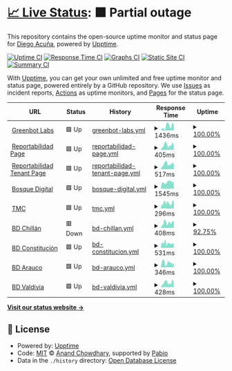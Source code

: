 # [📈 Live Status](https://diegoaces.github.io/greenbot_status): <!--live status--> **🟧 Partial outage**

This repository contains the open-source uptime monitor and status page for [Diego Acuña](https://diegoaces.github.io/greenbot_status), powered by [Upptime](https://github.com/upptime/upptime).

[![Uptime CI](https://github.com/diegoaces/greenbot_status/workflows/Uptime%20CI/badge.svg)](https://github.com/diegoaces/greenbot_status/actions?query=workflow%3A%22Uptime+CI%22)
[![Response Time CI](https://github.com/diegoaces/greenbot_status/workflows/Response%20Time%20CI/badge.svg)](https://github.com/diegoaces/greenbot_status/actions?query=workflow%3A%22Response+Time+CI%22)
[![Graphs CI](https://github.com/diegoaces/greenbot_status/workflows/Graphs%20CI/badge.svg)](https://github.com/diegoaces/greenbot_status/actions?query=workflow%3A%22Graphs+CI%22)
[![Static Site CI](https://github.com/diegoaces/greenbot_status/workflows/Static%20Site%20CI/badge.svg)](https://github.com/diegoaces/greenbot_status/actions?query=workflow%3A%22Static+Site+CI%22)
[![Summary CI](https://github.com/diegoaces/greenbot_status/workflows/Summary%20CI/badge.svg)](https://github.com/diegoaces/greenbot_status/actions?query=workflow%3A%22Summary+CI%22)

With [Upptime](https://upptime.js.org), you can get your own unlimited and free uptime monitor and status page, powered entirely by a GitHub repository. We use [Issues](https://github.com/diegoaces/greenbot_status/issues) as incident reports, [Actions](https://github.com/diegoaces/greenbot_status/actions) as uptime monitors, and [Pages](https://diegoaces.github.io/greenbot_status) for the status page.

<!--start: status pages-->
<!-- This summary is generated by Upptime (https://github.com/upptime/upptime) -->
<!-- Do not edit this manually, your changes will be overwritten -->
<!-- prettier-ignore -->
| URL | Status | History | Response Time | Uptime |
| --- | ------ | ------- | ------------- | ------ |
| <img alt="" src="https://icons.duckduckgo.com/ip3/greenbot.cl.ico" height="13"> [Greenbot Labs](https://greenbot.cl) | 🟩 Up | [greenbot-labs.yml](https://github.com/diegoaces/greenbot_status/commits/HEAD/history/greenbot-labs.yml) | <details><summary><img alt="Response time graph" src="./graphs/greenbot-labs/response-time-week.png" height="20"> 1436ms</summary><br><a href="https://diegoaces.github.io/greenbot_status/history/greenbot-labs"><img alt="Response time 889" src="https://img.shields.io/endpoint?url=https%3A%2F%2Fraw.githubusercontent.com%2Fdiegoaces%2Fgreenbot_status%2FHEAD%2Fapi%2Fgreenbot-labs%2Fresponse-time.json"></a><br><a href="https://diegoaces.github.io/greenbot_status/history/greenbot-labs"><img alt="24-hour response time 1705" src="https://img.shields.io/endpoint?url=https%3A%2F%2Fraw.githubusercontent.com%2Fdiegoaces%2Fgreenbot_status%2FHEAD%2Fapi%2Fgreenbot-labs%2Fresponse-time-day.json"></a><br><a href="https://diegoaces.github.io/greenbot_status/history/greenbot-labs"><img alt="7-day response time 1436" src="https://img.shields.io/endpoint?url=https%3A%2F%2Fraw.githubusercontent.com%2Fdiegoaces%2Fgreenbot_status%2FHEAD%2Fapi%2Fgreenbot-labs%2Fresponse-time-week.json"></a><br><a href="https://diegoaces.github.io/greenbot_status/history/greenbot-labs"><img alt="30-day response time 889" src="https://img.shields.io/endpoint?url=https%3A%2F%2Fraw.githubusercontent.com%2Fdiegoaces%2Fgreenbot_status%2FHEAD%2Fapi%2Fgreenbot-labs%2Fresponse-time-month.json"></a><br><a href="https://diegoaces.github.io/greenbot_status/history/greenbot-labs"><img alt="1-year response time 889" src="https://img.shields.io/endpoint?url=https%3A%2F%2Fraw.githubusercontent.com%2Fdiegoaces%2Fgreenbot_status%2FHEAD%2Fapi%2Fgreenbot-labs%2Fresponse-time-year.json"></a></details> | <details><summary><a href="https://diegoaces.github.io/greenbot_status/history/greenbot-labs">100.00%</a></summary><a href="https://diegoaces.github.io/greenbot_status/history/greenbot-labs"><img alt="All-time uptime 100.00%" src="https://img.shields.io/endpoint?url=https%3A%2F%2Fraw.githubusercontent.com%2Fdiegoaces%2Fgreenbot_status%2FHEAD%2Fapi%2Fgreenbot-labs%2Fuptime.json"></a><br><a href="https://diegoaces.github.io/greenbot_status/history/greenbot-labs"><img alt="24-hour uptime 100.00%" src="https://img.shields.io/endpoint?url=https%3A%2F%2Fraw.githubusercontent.com%2Fdiegoaces%2Fgreenbot_status%2FHEAD%2Fapi%2Fgreenbot-labs%2Fuptime-day.json"></a><br><a href="https://diegoaces.github.io/greenbot_status/history/greenbot-labs"><img alt="7-day uptime 100.00%" src="https://img.shields.io/endpoint?url=https%3A%2F%2Fraw.githubusercontent.com%2Fdiegoaces%2Fgreenbot_status%2FHEAD%2Fapi%2Fgreenbot-labs%2Fuptime-week.json"></a><br><a href="https://diegoaces.github.io/greenbot_status/history/greenbot-labs"><img alt="30-day uptime 100.00%" src="https://img.shields.io/endpoint?url=https%3A%2F%2Fraw.githubusercontent.com%2Fdiegoaces%2Fgreenbot_status%2FHEAD%2Fapi%2Fgreenbot-labs%2Fuptime-month.json"></a><br><a href="https://diegoaces.github.io/greenbot_status/history/greenbot-labs"><img alt="1-year uptime 100.00%" src="https://img.shields.io/endpoint?url=https%3A%2F%2Fraw.githubusercontent.com%2Fdiegoaces%2Fgreenbot_status%2FHEAD%2Fapi%2Fgreenbot-labs%2Fuptime-year.json"></a></details>
| <img alt="" src="https://icons.duckduckgo.com/ip3/reportabilidad.cl.ico" height="13"> [Reportabilidad Page](https://reportabilidad.cl) | 🟩 Up | [reportabilidad-page.yml](https://github.com/diegoaces/greenbot_status/commits/HEAD/history/reportabilidad-page.yml) | <details><summary><img alt="Response time graph" src="./graphs/reportabilidad-page/response-time-week.png" height="20"> 405ms</summary><br><a href="https://diegoaces.github.io/greenbot_status/history/reportabilidad-page"><img alt="Response time 380" src="https://img.shields.io/endpoint?url=https%3A%2F%2Fraw.githubusercontent.com%2Fdiegoaces%2Fgreenbot_status%2FHEAD%2Fapi%2Freportabilidad-page%2Fresponse-time.json"></a><br><a href="https://diegoaces.github.io/greenbot_status/history/reportabilidad-page"><img alt="24-hour response time 323" src="https://img.shields.io/endpoint?url=https%3A%2F%2Fraw.githubusercontent.com%2Fdiegoaces%2Fgreenbot_status%2FHEAD%2Fapi%2Freportabilidad-page%2Fresponse-time-day.json"></a><br><a href="https://diegoaces.github.io/greenbot_status/history/reportabilidad-page"><img alt="7-day response time 405" src="https://img.shields.io/endpoint?url=https%3A%2F%2Fraw.githubusercontent.com%2Fdiegoaces%2Fgreenbot_status%2FHEAD%2Fapi%2Freportabilidad-page%2Fresponse-time-week.json"></a><br><a href="https://diegoaces.github.io/greenbot_status/history/reportabilidad-page"><img alt="30-day response time 380" src="https://img.shields.io/endpoint?url=https%3A%2F%2Fraw.githubusercontent.com%2Fdiegoaces%2Fgreenbot_status%2FHEAD%2Fapi%2Freportabilidad-page%2Fresponse-time-month.json"></a><br><a href="https://diegoaces.github.io/greenbot_status/history/reportabilidad-page"><img alt="1-year response time 380" src="https://img.shields.io/endpoint?url=https%3A%2F%2Fraw.githubusercontent.com%2Fdiegoaces%2Fgreenbot_status%2FHEAD%2Fapi%2Freportabilidad-page%2Fresponse-time-year.json"></a></details> | <details><summary><a href="https://diegoaces.github.io/greenbot_status/history/reportabilidad-page">100.00%</a></summary><a href="https://diegoaces.github.io/greenbot_status/history/reportabilidad-page"><img alt="All-time uptime 100.00%" src="https://img.shields.io/endpoint?url=https%3A%2F%2Fraw.githubusercontent.com%2Fdiegoaces%2Fgreenbot_status%2FHEAD%2Fapi%2Freportabilidad-page%2Fuptime.json"></a><br><a href="https://diegoaces.github.io/greenbot_status/history/reportabilidad-page"><img alt="24-hour uptime 100.00%" src="https://img.shields.io/endpoint?url=https%3A%2F%2Fraw.githubusercontent.com%2Fdiegoaces%2Fgreenbot_status%2FHEAD%2Fapi%2Freportabilidad-page%2Fuptime-day.json"></a><br><a href="https://diegoaces.github.io/greenbot_status/history/reportabilidad-page"><img alt="7-day uptime 100.00%" src="https://img.shields.io/endpoint?url=https%3A%2F%2Fraw.githubusercontent.com%2Fdiegoaces%2Fgreenbot_status%2FHEAD%2Fapi%2Freportabilidad-page%2Fuptime-week.json"></a><br><a href="https://diegoaces.github.io/greenbot_status/history/reportabilidad-page"><img alt="30-day uptime 100.00%" src="https://img.shields.io/endpoint?url=https%3A%2F%2Fraw.githubusercontent.com%2Fdiegoaces%2Fgreenbot_status%2FHEAD%2Fapi%2Freportabilidad-page%2Fuptime-month.json"></a><br><a href="https://diegoaces.github.io/greenbot_status/history/reportabilidad-page"><img alt="1-year uptime 100.00%" src="https://img.shields.io/endpoint?url=https%3A%2F%2Fraw.githubusercontent.com%2Fdiegoaces%2Fgreenbot_status%2FHEAD%2Fapi%2Freportabilidad-page%2Fuptime-year.json"></a></details>
| <img alt="" src="https://icons.duckduckgo.com/ip3/public.reportabilidad.cl.ico" height="13"> [Reportabilidad Tenant Page](https://public.reportabilidad.cl) | 🟩 Up | [reportabilidad-tenant-page.yml](https://github.com/diegoaces/greenbot_status/commits/HEAD/history/reportabilidad-tenant-page.yml) | <details><summary><img alt="Response time graph" src="./graphs/reportabilidad-tenant-page/response-time-week.png" height="20"> 517ms</summary><br><a href="https://diegoaces.github.io/greenbot_status/history/reportabilidad-tenant-page"><img alt="Response time 482" src="https://img.shields.io/endpoint?url=https%3A%2F%2Fraw.githubusercontent.com%2Fdiegoaces%2Fgreenbot_status%2FHEAD%2Fapi%2Freportabilidad-tenant-page%2Fresponse-time.json"></a><br><a href="https://diegoaces.github.io/greenbot_status/history/reportabilidad-tenant-page"><img alt="24-hour response time 430" src="https://img.shields.io/endpoint?url=https%3A%2F%2Fraw.githubusercontent.com%2Fdiegoaces%2Fgreenbot_status%2FHEAD%2Fapi%2Freportabilidad-tenant-page%2Fresponse-time-day.json"></a><br><a href="https://diegoaces.github.io/greenbot_status/history/reportabilidad-tenant-page"><img alt="7-day response time 517" src="https://img.shields.io/endpoint?url=https%3A%2F%2Fraw.githubusercontent.com%2Fdiegoaces%2Fgreenbot_status%2FHEAD%2Fapi%2Freportabilidad-tenant-page%2Fresponse-time-week.json"></a><br><a href="https://diegoaces.github.io/greenbot_status/history/reportabilidad-tenant-page"><img alt="30-day response time 482" src="https://img.shields.io/endpoint?url=https%3A%2F%2Fraw.githubusercontent.com%2Fdiegoaces%2Fgreenbot_status%2FHEAD%2Fapi%2Freportabilidad-tenant-page%2Fresponse-time-month.json"></a><br><a href="https://diegoaces.github.io/greenbot_status/history/reportabilidad-tenant-page"><img alt="1-year response time 482" src="https://img.shields.io/endpoint?url=https%3A%2F%2Fraw.githubusercontent.com%2Fdiegoaces%2Fgreenbot_status%2FHEAD%2Fapi%2Freportabilidad-tenant-page%2Fresponse-time-year.json"></a></details> | <details><summary><a href="https://diegoaces.github.io/greenbot_status/history/reportabilidad-tenant-page">100.00%</a></summary><a href="https://diegoaces.github.io/greenbot_status/history/reportabilidad-tenant-page"><img alt="All-time uptime 100.00%" src="https://img.shields.io/endpoint?url=https%3A%2F%2Fraw.githubusercontent.com%2Fdiegoaces%2Fgreenbot_status%2FHEAD%2Fapi%2Freportabilidad-tenant-page%2Fuptime.json"></a><br><a href="https://diegoaces.github.io/greenbot_status/history/reportabilidad-tenant-page"><img alt="24-hour uptime 100.00%" src="https://img.shields.io/endpoint?url=https%3A%2F%2Fraw.githubusercontent.com%2Fdiegoaces%2Fgreenbot_status%2FHEAD%2Fapi%2Freportabilidad-tenant-page%2Fuptime-day.json"></a><br><a href="https://diegoaces.github.io/greenbot_status/history/reportabilidad-tenant-page"><img alt="7-day uptime 100.00%" src="https://img.shields.io/endpoint?url=https%3A%2F%2Fraw.githubusercontent.com%2Fdiegoaces%2Fgreenbot_status%2FHEAD%2Fapi%2Freportabilidad-tenant-page%2Fuptime-week.json"></a><br><a href="https://diegoaces.github.io/greenbot_status/history/reportabilidad-tenant-page"><img alt="30-day uptime 100.00%" src="https://img.shields.io/endpoint?url=https%3A%2F%2Fraw.githubusercontent.com%2Fdiegoaces%2Fgreenbot_status%2FHEAD%2Fapi%2Freportabilidad-tenant-page%2Fuptime-month.json"></a><br><a href="https://diegoaces.github.io/greenbot_status/history/reportabilidad-tenant-page"><img alt="1-year uptime 100.00%" src="https://img.shields.io/endpoint?url=https%3A%2F%2Fraw.githubusercontent.com%2Fdiegoaces%2Fgreenbot_status%2FHEAD%2Fapi%2Freportabilidad-tenant-page%2Fuptime-year.json"></a></details>
| <img alt="" src="https://icons.duckduckgo.com/ip3/bosquedigital.cl.ico" height="13"> [Bosque Digital](https://bosquedigital.cl) | 🟩 Up | [bosque-digital.yml](https://github.com/diegoaces/greenbot_status/commits/HEAD/history/bosque-digital.yml) | <details><summary><img alt="Response time graph" src="./graphs/bosque-digital/response-time-week.png" height="20"> 1545ms</summary><br><a href="https://diegoaces.github.io/greenbot_status/history/bosque-digital"><img alt="Response time 1481" src="https://img.shields.io/endpoint?url=https%3A%2F%2Fraw.githubusercontent.com%2Fdiegoaces%2Fgreenbot_status%2FHEAD%2Fapi%2Fbosque-digital%2Fresponse-time.json"></a><br><a href="https://diegoaces.github.io/greenbot_status/history/bosque-digital"><img alt="24-hour response time 1657" src="https://img.shields.io/endpoint?url=https%3A%2F%2Fraw.githubusercontent.com%2Fdiegoaces%2Fgreenbot_status%2FHEAD%2Fapi%2Fbosque-digital%2Fresponse-time-day.json"></a><br><a href="https://diegoaces.github.io/greenbot_status/history/bosque-digital"><img alt="7-day response time 1545" src="https://img.shields.io/endpoint?url=https%3A%2F%2Fraw.githubusercontent.com%2Fdiegoaces%2Fgreenbot_status%2FHEAD%2Fapi%2Fbosque-digital%2Fresponse-time-week.json"></a><br><a href="https://diegoaces.github.io/greenbot_status/history/bosque-digital"><img alt="30-day response time 1481" src="https://img.shields.io/endpoint?url=https%3A%2F%2Fraw.githubusercontent.com%2Fdiegoaces%2Fgreenbot_status%2FHEAD%2Fapi%2Fbosque-digital%2Fresponse-time-month.json"></a><br><a href="https://diegoaces.github.io/greenbot_status/history/bosque-digital"><img alt="1-year response time 1481" src="https://img.shields.io/endpoint?url=https%3A%2F%2Fraw.githubusercontent.com%2Fdiegoaces%2Fgreenbot_status%2FHEAD%2Fapi%2Fbosque-digital%2Fresponse-time-year.json"></a></details> | <details><summary><a href="https://diegoaces.github.io/greenbot_status/history/bosque-digital">100.00%</a></summary><a href="https://diegoaces.github.io/greenbot_status/history/bosque-digital"><img alt="All-time uptime 99.05%" src="https://img.shields.io/endpoint?url=https%3A%2F%2Fraw.githubusercontent.com%2Fdiegoaces%2Fgreenbot_status%2FHEAD%2Fapi%2Fbosque-digital%2Fuptime.json"></a><br><a href="https://diegoaces.github.io/greenbot_status/history/bosque-digital"><img alt="24-hour uptime 100.00%" src="https://img.shields.io/endpoint?url=https%3A%2F%2Fraw.githubusercontent.com%2Fdiegoaces%2Fgreenbot_status%2FHEAD%2Fapi%2Fbosque-digital%2Fuptime-day.json"></a><br><a href="https://diegoaces.github.io/greenbot_status/history/bosque-digital"><img alt="7-day uptime 100.00%" src="https://img.shields.io/endpoint?url=https%3A%2F%2Fraw.githubusercontent.com%2Fdiegoaces%2Fgreenbot_status%2FHEAD%2Fapi%2Fbosque-digital%2Fuptime-week.json"></a><br><a href="https://diegoaces.github.io/greenbot_status/history/bosque-digital"><img alt="30-day uptime 99.05%" src="https://img.shields.io/endpoint?url=https%3A%2F%2Fraw.githubusercontent.com%2Fdiegoaces%2Fgreenbot_status%2FHEAD%2Fapi%2Fbosque-digital%2Fuptime-month.json"></a><br><a href="https://diegoaces.github.io/greenbot_status/history/bosque-digital"><img alt="1-year uptime 99.05%" src="https://img.shields.io/endpoint?url=https%3A%2F%2Fraw.githubusercontent.com%2Fdiegoaces%2Fgreenbot_status%2FHEAD%2Fapi%2Fbosque-digital%2Fuptime-year.json"></a></details>
| <img alt="" src="https://icons.duckduckgo.com/ip3/tmcforestal.cl.ico" height="13"> [TMC](https://tmcforestal.cl) | 🟩 Up | [tmc.yml](https://github.com/diegoaces/greenbot_status/commits/HEAD/history/tmc.yml) | <details><summary><img alt="Response time graph" src="./graphs/tmc/response-time-week.png" height="20"> 296ms</summary><br><a href="https://diegoaces.github.io/greenbot_status/history/tmc"><img alt="Response time 304" src="https://img.shields.io/endpoint?url=https%3A%2F%2Fraw.githubusercontent.com%2Fdiegoaces%2Fgreenbot_status%2FHEAD%2Fapi%2Ftmc%2Fresponse-time.json"></a><br><a href="https://diegoaces.github.io/greenbot_status/history/tmc"><img alt="24-hour response time 298" src="https://img.shields.io/endpoint?url=https%3A%2F%2Fraw.githubusercontent.com%2Fdiegoaces%2Fgreenbot_status%2FHEAD%2Fapi%2Ftmc%2Fresponse-time-day.json"></a><br><a href="https://diegoaces.github.io/greenbot_status/history/tmc"><img alt="7-day response time 296" src="https://img.shields.io/endpoint?url=https%3A%2F%2Fraw.githubusercontent.com%2Fdiegoaces%2Fgreenbot_status%2FHEAD%2Fapi%2Ftmc%2Fresponse-time-week.json"></a><br><a href="https://diegoaces.github.io/greenbot_status/history/tmc"><img alt="30-day response time 304" src="https://img.shields.io/endpoint?url=https%3A%2F%2Fraw.githubusercontent.com%2Fdiegoaces%2Fgreenbot_status%2FHEAD%2Fapi%2Ftmc%2Fresponse-time-month.json"></a><br><a href="https://diegoaces.github.io/greenbot_status/history/tmc"><img alt="1-year response time 304" src="https://img.shields.io/endpoint?url=https%3A%2F%2Fraw.githubusercontent.com%2Fdiegoaces%2Fgreenbot_status%2FHEAD%2Fapi%2Ftmc%2Fresponse-time-year.json"></a></details> | <details><summary><a href="https://diegoaces.github.io/greenbot_status/history/tmc">100.00%</a></summary><a href="https://diegoaces.github.io/greenbot_status/history/tmc"><img alt="All-time uptime 100.00%" src="https://img.shields.io/endpoint?url=https%3A%2F%2Fraw.githubusercontent.com%2Fdiegoaces%2Fgreenbot_status%2FHEAD%2Fapi%2Ftmc%2Fuptime.json"></a><br><a href="https://diegoaces.github.io/greenbot_status/history/tmc"><img alt="24-hour uptime 100.00%" src="https://img.shields.io/endpoint?url=https%3A%2F%2Fraw.githubusercontent.com%2Fdiegoaces%2Fgreenbot_status%2FHEAD%2Fapi%2Ftmc%2Fuptime-day.json"></a><br><a href="https://diegoaces.github.io/greenbot_status/history/tmc"><img alt="7-day uptime 100.00%" src="https://img.shields.io/endpoint?url=https%3A%2F%2Fraw.githubusercontent.com%2Fdiegoaces%2Fgreenbot_status%2FHEAD%2Fapi%2Ftmc%2Fuptime-week.json"></a><br><a href="https://diegoaces.github.io/greenbot_status/history/tmc"><img alt="30-day uptime 100.00%" src="https://img.shields.io/endpoint?url=https%3A%2F%2Fraw.githubusercontent.com%2Fdiegoaces%2Fgreenbot_status%2FHEAD%2Fapi%2Ftmc%2Fuptime-month.json"></a><br><a href="https://diegoaces.github.io/greenbot_status/history/tmc"><img alt="1-year uptime 100.00%" src="https://img.shields.io/endpoint?url=https%3A%2F%2Fraw.githubusercontent.com%2Fdiegoaces%2Fgreenbot_status%2FHEAD%2Fapi%2Ftmc%2Fuptime-year.json"></a></details>
| <img alt="" src="https://icons.duckduckgo.com/ip3/mosaicos.bosquedigital.cl.ico" height="13"> [BD Chillán](https://mosaicos.bosquedigital.cl) | 🟥 Down | [bd-chillan.yml](https://github.com/diegoaces/greenbot_status/commits/HEAD/history/bd-chillan.yml) | <details><summary><img alt="Response time graph" src="./graphs/bd-chillan/response-time-week.png" height="20"> 408ms</summary><br><a href="https://diegoaces.github.io/greenbot_status/history/bd-chillan"><img alt="Response time 384" src="https://img.shields.io/endpoint?url=https%3A%2F%2Fraw.githubusercontent.com%2Fdiegoaces%2Fgreenbot_status%2FHEAD%2Fapi%2Fbd-chillan%2Fresponse-time.json"></a><br><a href="https://diegoaces.github.io/greenbot_status/history/bd-chillan"><img alt="24-hour response time 320" src="https://img.shields.io/endpoint?url=https%3A%2F%2Fraw.githubusercontent.com%2Fdiegoaces%2Fgreenbot_status%2FHEAD%2Fapi%2Fbd-chillan%2Fresponse-time-day.json"></a><br><a href="https://diegoaces.github.io/greenbot_status/history/bd-chillan"><img alt="7-day response time 408" src="https://img.shields.io/endpoint?url=https%3A%2F%2Fraw.githubusercontent.com%2Fdiegoaces%2Fgreenbot_status%2FHEAD%2Fapi%2Fbd-chillan%2Fresponse-time-week.json"></a><br><a href="https://diegoaces.github.io/greenbot_status/history/bd-chillan"><img alt="30-day response time 384" src="https://img.shields.io/endpoint?url=https%3A%2F%2Fraw.githubusercontent.com%2Fdiegoaces%2Fgreenbot_status%2FHEAD%2Fapi%2Fbd-chillan%2Fresponse-time-month.json"></a><br><a href="https://diegoaces.github.io/greenbot_status/history/bd-chillan"><img alt="1-year response time 384" src="https://img.shields.io/endpoint?url=https%3A%2F%2Fraw.githubusercontent.com%2Fdiegoaces%2Fgreenbot_status%2FHEAD%2Fapi%2Fbd-chillan%2Fresponse-time-year.json"></a></details> | <details><summary><a href="https://diegoaces.github.io/greenbot_status/history/bd-chillan">92.75%</a></summary><a href="https://diegoaces.github.io/greenbot_status/history/bd-chillan"><img alt="All-time uptime 92.78%" src="https://img.shields.io/endpoint?url=https%3A%2F%2Fraw.githubusercontent.com%2Fdiegoaces%2Fgreenbot_status%2FHEAD%2Fapi%2Fbd-chillan%2Fuptime.json"></a><br><a href="https://diegoaces.github.io/greenbot_status/history/bd-chillan"><img alt="24-hour uptime 97.39%" src="https://img.shields.io/endpoint?url=https%3A%2F%2Fraw.githubusercontent.com%2Fdiegoaces%2Fgreenbot_status%2FHEAD%2Fapi%2Fbd-chillan%2Fuptime-day.json"></a><br><a href="https://diegoaces.github.io/greenbot_status/history/bd-chillan"><img alt="7-day uptime 92.75%" src="https://img.shields.io/endpoint?url=https%3A%2F%2Fraw.githubusercontent.com%2Fdiegoaces%2Fgreenbot_status%2FHEAD%2Fapi%2Fbd-chillan%2Fuptime-week.json"></a><br><a href="https://diegoaces.github.io/greenbot_status/history/bd-chillan"><img alt="30-day uptime 92.78%" src="https://img.shields.io/endpoint?url=https%3A%2F%2Fraw.githubusercontent.com%2Fdiegoaces%2Fgreenbot_status%2FHEAD%2Fapi%2Fbd-chillan%2Fuptime-month.json"></a><br><a href="https://diegoaces.github.io/greenbot_status/history/bd-chillan"><img alt="1-year uptime 92.78%" src="https://img.shields.io/endpoint?url=https%3A%2F%2Fraw.githubusercontent.com%2Fdiegoaces%2Fgreenbot_status%2FHEAD%2Fapi%2Fbd-chillan%2Fuptime-year.json"></a></details>
| <img alt="" src="https://icons.duckduckgo.com/ip3/drone.bosquedigital.cl.ico" height="13"> [BD Constitución](https://drone.bosquedigital.cl) | 🟩 Up | [bd-constitucion.yml](https://github.com/diegoaces/greenbot_status/commits/HEAD/history/bd-constitucion.yml) | <details><summary><img alt="Response time graph" src="./graphs/bd-constitucion/response-time-week.png" height="20"> 531ms</summary><br><a href="https://diegoaces.github.io/greenbot_status/history/bd-constitucion"><img alt="Response time 531" src="https://img.shields.io/endpoint?url=https%3A%2F%2Fraw.githubusercontent.com%2Fdiegoaces%2Fgreenbot_status%2FHEAD%2Fapi%2Fbd-constitucion%2Fresponse-time.json"></a><br><a href="https://diegoaces.github.io/greenbot_status/history/bd-constitucion"><img alt="24-hour response time 522" src="https://img.shields.io/endpoint?url=https%3A%2F%2Fraw.githubusercontent.com%2Fdiegoaces%2Fgreenbot_status%2FHEAD%2Fapi%2Fbd-constitucion%2Fresponse-time-day.json"></a><br><a href="https://diegoaces.github.io/greenbot_status/history/bd-constitucion"><img alt="7-day response time 531" src="https://img.shields.io/endpoint?url=https%3A%2F%2Fraw.githubusercontent.com%2Fdiegoaces%2Fgreenbot_status%2FHEAD%2Fapi%2Fbd-constitucion%2Fresponse-time-week.json"></a><br><a href="https://diegoaces.github.io/greenbot_status/history/bd-constitucion"><img alt="30-day response time 531" src="https://img.shields.io/endpoint?url=https%3A%2F%2Fraw.githubusercontent.com%2Fdiegoaces%2Fgreenbot_status%2FHEAD%2Fapi%2Fbd-constitucion%2Fresponse-time-month.json"></a><br><a href="https://diegoaces.github.io/greenbot_status/history/bd-constitucion"><img alt="1-year response time 531" src="https://img.shields.io/endpoint?url=https%3A%2F%2Fraw.githubusercontent.com%2Fdiegoaces%2Fgreenbot_status%2FHEAD%2Fapi%2Fbd-constitucion%2Fresponse-time-year.json"></a></details> | <details><summary><a href="https://diegoaces.github.io/greenbot_status/history/bd-constitucion">100.00%</a></summary><a href="https://diegoaces.github.io/greenbot_status/history/bd-constitucion"><img alt="All-time uptime 100.00%" src="https://img.shields.io/endpoint?url=https%3A%2F%2Fraw.githubusercontent.com%2Fdiegoaces%2Fgreenbot_status%2FHEAD%2Fapi%2Fbd-constitucion%2Fuptime.json"></a><br><a href="https://diegoaces.github.io/greenbot_status/history/bd-constitucion"><img alt="24-hour uptime 100.00%" src="https://img.shields.io/endpoint?url=https%3A%2F%2Fraw.githubusercontent.com%2Fdiegoaces%2Fgreenbot_status%2FHEAD%2Fapi%2Fbd-constitucion%2Fuptime-day.json"></a><br><a href="https://diegoaces.github.io/greenbot_status/history/bd-constitucion"><img alt="7-day uptime 100.00%" src="https://img.shields.io/endpoint?url=https%3A%2F%2Fraw.githubusercontent.com%2Fdiegoaces%2Fgreenbot_status%2FHEAD%2Fapi%2Fbd-constitucion%2Fuptime-week.json"></a><br><a href="https://diegoaces.github.io/greenbot_status/history/bd-constitucion"><img alt="30-day uptime 100.00%" src="https://img.shields.io/endpoint?url=https%3A%2F%2Fraw.githubusercontent.com%2Fdiegoaces%2Fgreenbot_status%2FHEAD%2Fapi%2Fbd-constitucion%2Fuptime-month.json"></a><br><a href="https://diegoaces.github.io/greenbot_status/history/bd-constitucion"><img alt="1-year uptime 100.00%" src="https://img.shields.io/endpoint?url=https%3A%2F%2Fraw.githubusercontent.com%2Fdiegoaces%2Fgreenbot_status%2FHEAD%2Fapi%2Fbd-constitucion%2Fuptime-year.json"></a></details>
| <img alt="" src="https://icons.duckduckgo.com/ip3/sgm.bosquedigital.cl.ico" height="13"> [BD Arauco](https://sgm.bosquedigital.cl) | 🟩 Up | [bd-arauco.yml](https://github.com/diegoaces/greenbot_status/commits/HEAD/history/bd-arauco.yml) | <details><summary><img alt="Response time graph" src="./graphs/bd-arauco/response-time-week.png" height="20"> 346ms</summary><br><a href="https://diegoaces.github.io/greenbot_status/history/bd-arauco"><img alt="Response time 415" src="https://img.shields.io/endpoint?url=https%3A%2F%2Fraw.githubusercontent.com%2Fdiegoaces%2Fgreenbot_status%2FHEAD%2Fapi%2Fbd-arauco%2Fresponse-time.json"></a><br><a href="https://diegoaces.github.io/greenbot_status/history/bd-arauco"><img alt="24-hour response time 429" src="https://img.shields.io/endpoint?url=https%3A%2F%2Fraw.githubusercontent.com%2Fdiegoaces%2Fgreenbot_status%2FHEAD%2Fapi%2Fbd-arauco%2Fresponse-time-day.json"></a><br><a href="https://diegoaces.github.io/greenbot_status/history/bd-arauco"><img alt="7-day response time 346" src="https://img.shields.io/endpoint?url=https%3A%2F%2Fraw.githubusercontent.com%2Fdiegoaces%2Fgreenbot_status%2FHEAD%2Fapi%2Fbd-arauco%2Fresponse-time-week.json"></a><br><a href="https://diegoaces.github.io/greenbot_status/history/bd-arauco"><img alt="30-day response time 415" src="https://img.shields.io/endpoint?url=https%3A%2F%2Fraw.githubusercontent.com%2Fdiegoaces%2Fgreenbot_status%2FHEAD%2Fapi%2Fbd-arauco%2Fresponse-time-month.json"></a><br><a href="https://diegoaces.github.io/greenbot_status/history/bd-arauco"><img alt="1-year response time 415" src="https://img.shields.io/endpoint?url=https%3A%2F%2Fraw.githubusercontent.com%2Fdiegoaces%2Fgreenbot_status%2FHEAD%2Fapi%2Fbd-arauco%2Fresponse-time-year.json"></a></details> | <details><summary><a href="https://diegoaces.github.io/greenbot_status/history/bd-arauco">100.00%</a></summary><a href="https://diegoaces.github.io/greenbot_status/history/bd-arauco"><img alt="All-time uptime 100.00%" src="https://img.shields.io/endpoint?url=https%3A%2F%2Fraw.githubusercontent.com%2Fdiegoaces%2Fgreenbot_status%2FHEAD%2Fapi%2Fbd-arauco%2Fuptime.json"></a><br><a href="https://diegoaces.github.io/greenbot_status/history/bd-arauco"><img alt="24-hour uptime 100.00%" src="https://img.shields.io/endpoint?url=https%3A%2F%2Fraw.githubusercontent.com%2Fdiegoaces%2Fgreenbot_status%2FHEAD%2Fapi%2Fbd-arauco%2Fuptime-day.json"></a><br><a href="https://diegoaces.github.io/greenbot_status/history/bd-arauco"><img alt="7-day uptime 100.00%" src="https://img.shields.io/endpoint?url=https%3A%2F%2Fraw.githubusercontent.com%2Fdiegoaces%2Fgreenbot_status%2FHEAD%2Fapi%2Fbd-arauco%2Fuptime-week.json"></a><br><a href="https://diegoaces.github.io/greenbot_status/history/bd-arauco"><img alt="30-day uptime 100.00%" src="https://img.shields.io/endpoint?url=https%3A%2F%2Fraw.githubusercontent.com%2Fdiegoaces%2Fgreenbot_status%2FHEAD%2Fapi%2Fbd-arauco%2Fuptime-month.json"></a><br><a href="https://diegoaces.github.io/greenbot_status/history/bd-arauco"><img alt="1-year uptime 100.00%" src="https://img.shields.io/endpoint?url=https%3A%2F%2Fraw.githubusercontent.com%2Fdiegoaces%2Fgreenbot_status%2FHEAD%2Fapi%2Fbd-arauco%2Fuptime-year.json"></a></details>
| <img alt="" src="https://icons.duckduckgo.com/ip3/sgm-valdivia.bosquedigital.cl.ico" height="13"> [BD Valdivia](https://sgm-valdivia.bosquedigital.cl) | 🟩 Up | [bd-valdivia.yml](https://github.com/diegoaces/greenbot_status/commits/HEAD/history/bd-valdivia.yml) | <details><summary><img alt="Response time graph" src="./graphs/bd-valdivia/response-time-week.png" height="20"> 428ms</summary><br><a href="https://diegoaces.github.io/greenbot_status/history/bd-valdivia"><img alt="Response time 396" src="https://img.shields.io/endpoint?url=https%3A%2F%2Fraw.githubusercontent.com%2Fdiegoaces%2Fgreenbot_status%2FHEAD%2Fapi%2Fbd-valdivia%2Fresponse-time.json"></a><br><a href="https://diegoaces.github.io/greenbot_status/history/bd-valdivia"><img alt="24-hour response time 278" src="https://img.shields.io/endpoint?url=https%3A%2F%2Fraw.githubusercontent.com%2Fdiegoaces%2Fgreenbot_status%2FHEAD%2Fapi%2Fbd-valdivia%2Fresponse-time-day.json"></a><br><a href="https://diegoaces.github.io/greenbot_status/history/bd-valdivia"><img alt="7-day response time 428" src="https://img.shields.io/endpoint?url=https%3A%2F%2Fraw.githubusercontent.com%2Fdiegoaces%2Fgreenbot_status%2FHEAD%2Fapi%2Fbd-valdivia%2Fresponse-time-week.json"></a><br><a href="https://diegoaces.github.io/greenbot_status/history/bd-valdivia"><img alt="30-day response time 396" src="https://img.shields.io/endpoint?url=https%3A%2F%2Fraw.githubusercontent.com%2Fdiegoaces%2Fgreenbot_status%2FHEAD%2Fapi%2Fbd-valdivia%2Fresponse-time-month.json"></a><br><a href="https://diegoaces.github.io/greenbot_status/history/bd-valdivia"><img alt="1-year response time 396" src="https://img.shields.io/endpoint?url=https%3A%2F%2Fraw.githubusercontent.com%2Fdiegoaces%2Fgreenbot_status%2FHEAD%2Fapi%2Fbd-valdivia%2Fresponse-time-year.json"></a></details> | <details><summary><a href="https://diegoaces.github.io/greenbot_status/history/bd-valdivia">100.00%</a></summary><a href="https://diegoaces.github.io/greenbot_status/history/bd-valdivia"><img alt="All-time uptime 100.00%" src="https://img.shields.io/endpoint?url=https%3A%2F%2Fraw.githubusercontent.com%2Fdiegoaces%2Fgreenbot_status%2FHEAD%2Fapi%2Fbd-valdivia%2Fuptime.json"></a><br><a href="https://diegoaces.github.io/greenbot_status/history/bd-valdivia"><img alt="24-hour uptime 100.00%" src="https://img.shields.io/endpoint?url=https%3A%2F%2Fraw.githubusercontent.com%2Fdiegoaces%2Fgreenbot_status%2FHEAD%2Fapi%2Fbd-valdivia%2Fuptime-day.json"></a><br><a href="https://diegoaces.github.io/greenbot_status/history/bd-valdivia"><img alt="7-day uptime 100.00%" src="https://img.shields.io/endpoint?url=https%3A%2F%2Fraw.githubusercontent.com%2Fdiegoaces%2Fgreenbot_status%2FHEAD%2Fapi%2Fbd-valdivia%2Fuptime-week.json"></a><br><a href="https://diegoaces.github.io/greenbot_status/history/bd-valdivia"><img alt="30-day uptime 100.00%" src="https://img.shields.io/endpoint?url=https%3A%2F%2Fraw.githubusercontent.com%2Fdiegoaces%2Fgreenbot_status%2FHEAD%2Fapi%2Fbd-valdivia%2Fuptime-month.json"></a><br><a href="https://diegoaces.github.io/greenbot_status/history/bd-valdivia"><img alt="1-year uptime 100.00%" src="https://img.shields.io/endpoint?url=https%3A%2F%2Fraw.githubusercontent.com%2Fdiegoaces%2Fgreenbot_status%2FHEAD%2Fapi%2Fbd-valdivia%2Fuptime-year.json"></a></details>

<!--end: status pages-->

[**Visit our status website →**](https://diegoaces.github.io/greenbot_status)

## 📄 License

- Powered by: [Upptime](https://github.com/upptime/upptime)
- Code: [MIT](./LICENSE) © [Anand Chowdhary](https://anandchowdhary.com), supported by [Pabio](https://pabio.com)
- Data in the `./history` directory: [Open Database License](https://opendatacommons.org/licenses/odbl/1-0/)
